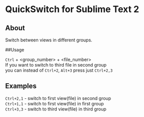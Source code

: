 # QuickSwitch for Sublime Text 2

## About

Switch between views in different groups.


##Usage

`Ctrl` + \<group_number\> + \<file_number\><br>
If you want to switch to third file in second group<br>
you can instead of `Ctrl+2`, `Alt+3` press just `Ctrl+2,3`


## Examples
`Ctrl+2,1` - switch to first view(file) in second group<br>
`Ctrl+1,1` - switch to first view(file) in first group<br>
`Ctrl+3,3` - switch to third view(file) in third group
